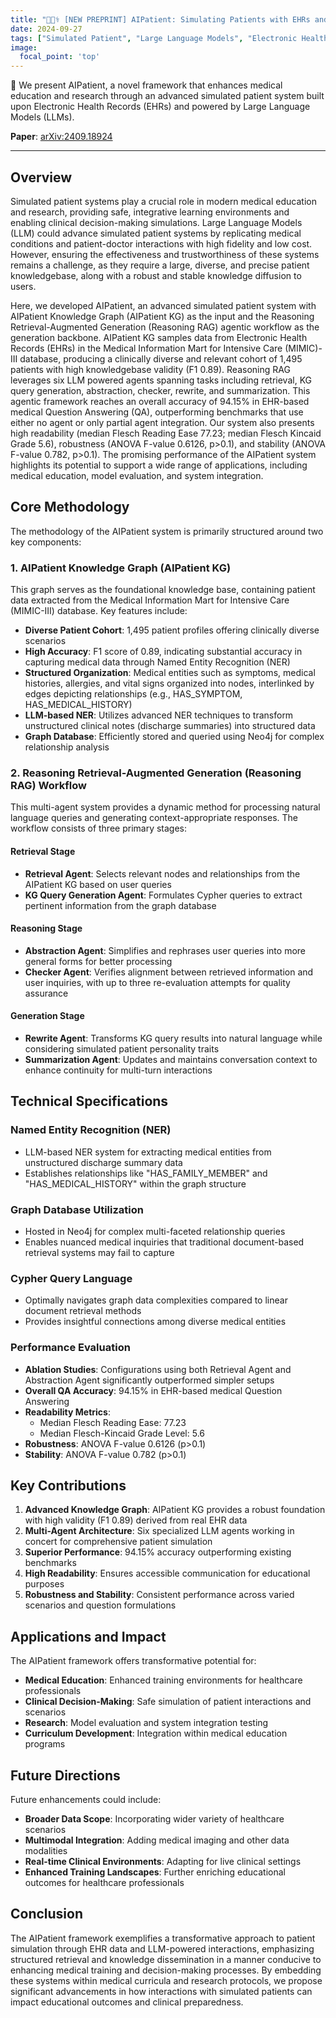 ```yaml
---
title: "🧑🏽‍⚕️ [NEW PREPRINT] AIPatient: Simulating Patients with EHRs and LLM Powered Agentic Workflow"
date: 2024-09-27
tags: ["Simulated Patient", "Large Language Models", "Electronic Health Records", "Multi-agent Systems", "Retrieval Augmented Generation", "Medical QA", "Knowledge Graph"]
image:
  focal_point: 'top'
---
```


🎉 We present AIPatient, a novel framework that enhances medical education and research through an advanced simulated patient system built upon Electronic Health Records (EHRs) and powered by Large Language Models (LLMs).

**Paper**: [arXiv:2409.18924](https://arxiv.org/pdf/2409.18924)

---

## Overview

Simulated patient systems play a crucial role in modern medical education and research, providing safe, integrative learning environments and enabling clinical decision-making simulations. Large Language Models (LLM) could advance simulated patient systems by replicating medical conditions and patient-doctor interactions with high fidelity and low cost. However, ensuring the effectiveness and trustworthiness of these systems remains a challenge, as they require a large, diverse, and precise patient knowledgebase, along with a robust and stable knowledge diffusion to users. 

Here, we developed AIPatient, an advanced simulated patient system with AIPatient Knowledge Graph (AIPatient KG) as the input and the Reasoning Retrieval-Augmented Generation (Reasoning RAG) agentic workflow as the generation backbone. AIPatient KG samples data from Electronic Health Records (EHRs) in the Medical Information Mart for Intensive Care (MIMIC)-III database, producing a clinically diverse and relevant cohort of 1,495 patients with high knowledgebase validity (F1 0.89). Reasoning RAG leverages six LLM powered agents spanning tasks including retrieval, KG query generation, abstraction, checker, rewrite, and summarization. This agentic framework reaches an overall accuracy of 94.15% in EHR-based medical Question Answering (QA), outperforming benchmarks that use either no agent or only partial agent integration. Our system also presents high readability (median Flesch Reading Ease 77.23; median Flesch Kincaid Grade 5.6), robustness (ANOVA F-value 0.6126, p>0.1), and stability (ANOVA F-value 0.782, p>0.1). The promising performance of the AIPatient system highlights its potential to support a wide range of applications, including medical education, model evaluation, and system integration.

## Core Methodology

The methodology of the AIPatient system is primarily structured around two key components:

### 1. AIPatient Knowledge Graph (AIPatient KG)

This graph serves as the foundational knowledge base, containing patient data extracted from the Medical Information Mart for Intensive Care (MIMIC-III) database. Key features include:

- **Diverse Patient Cohort**: 1,495 patient profiles offering clinically diverse scenarios
- **High Accuracy**: F1 score of 0.89, indicating substantial accuracy in capturing medical data through Named Entity Recognition (NER)
- **Structured Organization**: Medical entities such as symptoms, medical histories, allergies, and vital signs organized into nodes, interlinked by edges depicting relationships (e.g., HAS_SYMPTOM, HAS_MEDICAL_HISTORY)
- **LLM-based NER**: Utilizes advanced NER techniques to transform unstructured clinical notes (discharge summaries) into structured data
- **Graph Database**: Efficiently stored and queried using Neo4j for complex relationship analysis

### 2. Reasoning Retrieval-Augmented Generation (Reasoning RAG) Workflow

This multi-agent system provides a dynamic method for processing natural language queries and generating context-appropriate responses. The workflow consists of three primary stages:

#### Retrieval Stage
- **Retrieval Agent**: Selects relevant nodes and relationships from the AIPatient KG based on user queries
- **KG Query Generation Agent**: Formulates Cypher queries to extract pertinent information from the graph database

#### Reasoning Stage
- **Abstraction Agent**: Simplifies and rephrases user queries into more general forms for better processing
- **Checker Agent**: Verifies alignment between retrieved information and user inquiries, with up to three re-evaluation attempts for quality assurance

#### Generation Stage
- **Rewrite Agent**: Transforms KG query results into natural language while considering simulated patient personality traits
- **Summarization Agent**: Updates and maintains conversation context to enhance continuity for multi-turn interactions

## Technical Specifications

### Named Entity Recognition (NER)
- LLM-based NER system for extracting medical entities from unstructured discharge summary data
- Establishes relationships like "HAS_FAMILY_MEMBER" and "HAS_MEDICAL_HISTORY" within the graph structure

### Graph Database Utilization
- Hosted in Neo4j for complex multi-faceted relationship queries
- Enables nuanced medical inquiries that traditional document-based retrieval systems may fail to capture

### Cypher Query Language
- Optimally navigates graph data complexities compared to linear document retrieval methods
- Provides insightful connections among diverse medical entities

### Performance Evaluation
- **Ablation Studies**: Configurations using both Retrieval Agent and Abstraction Agent significantly outperformed simpler setups
- **Overall QA Accuracy**: 94.15% in EHR-based medical Question Answering
- **Readability Metrics**: 
  - Median Flesch Reading Ease: 77.23
  - Median Flesch-Kincaid Grade Level: 5.6
- **Robustness**: ANOVA F-value 0.6126 (p>0.1)
- **Stability**: ANOVA F-value 0.782 (p>0.1)

## Key Contributions

1. **Advanced Knowledge Graph**: AIPatient KG provides a robust foundation with high validity (F1 0.89) derived from real EHR data
2. **Multi-Agent Architecture**: Six specialized LLM agents working in concert for comprehensive patient simulation
3. **Superior Performance**: 94.15% accuracy outperforming existing benchmarks
4. **High Readability**: Ensures accessible communication for educational purposes
5. **Robustness and Stability**: Consistent performance across varied scenarios and question formulations

## Applications and Impact

The AIPatient framework offers transformative potential for:

- **Medical Education**: Enhanced training environments for healthcare professionals
- **Clinical Decision-Making**: Safe simulation of patient interactions and scenarios
- **Research**: Model evaluation and system integration testing
- **Curriculum Development**: Integration within medical education programs

## Future Directions

Future enhancements could include:

- **Broader Data Scope**: Incorporating wider variety of healthcare scenarios
- **Multimodal Integration**: Adding medical imaging and other data modalities
- **Real-time Clinical Environments**: Adapting for live clinical settings
- **Enhanced Training Landscapes**: Further enriching educational outcomes for healthcare professionals

## Conclusion

The AIPatient framework exemplifies a transformative approach to patient simulation through EHR data and LLM-powered interactions, emphasizing structured retrieval and knowledge dissemination in a manner conducive to enhancing medical training and decision-making processes. By embedding these systems within medical curricula and research protocols, we propose significant advancements in how interactions with simulated patients can impact educational outcomes and clinical preparedness.